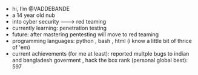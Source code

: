 - hi, I’m @VADDEBANDE
- a 14 year old nub
- into cyber security ---> red teaming
- currently learning: penetration testing 
- future: after mastering pentesting will move to red teaming
- programming languages: python , bash , html (i know a little bit of thrice of 'em)
- current achievements (for me at least): reported multple bugs to indian and bangladesh goverment , hack the box rank (personal global best): 597
